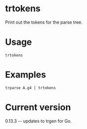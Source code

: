 # trtokens

Print out the tokens for the parse tree.

# Usage

    trtokens

# Examples

    trparse A.g4 | trtokens

# Current version

0.13.3 -- updates to trgen for Go.
